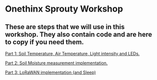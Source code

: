 # Onethinx Sprouty Workshop

## These are steps that we will use in this workshop. They also contain code and are here to copy if you need them.

[Part 1: Soil Temperature, Air Temperature, Light intensity and LEDs.](Part_1_Temperatures_and_Light/)

[Part 2: Soil Moisture measurement implementation.](Part_2_Soil_Moisture/)

[Part 3: LoRaWAN implementation (and Sleep)](Part_3_LoRaWAN/)
